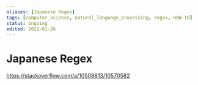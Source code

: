 ```yaml
---
aliases: [Japanese Regex]
tags: [computer_science, natural_language_processing, regex, HOW-TO]
status: ongoing
edited: 2022-01-26
---
```


# Japanese Regex


https://stackoverflow.com/a/10508813/10570582